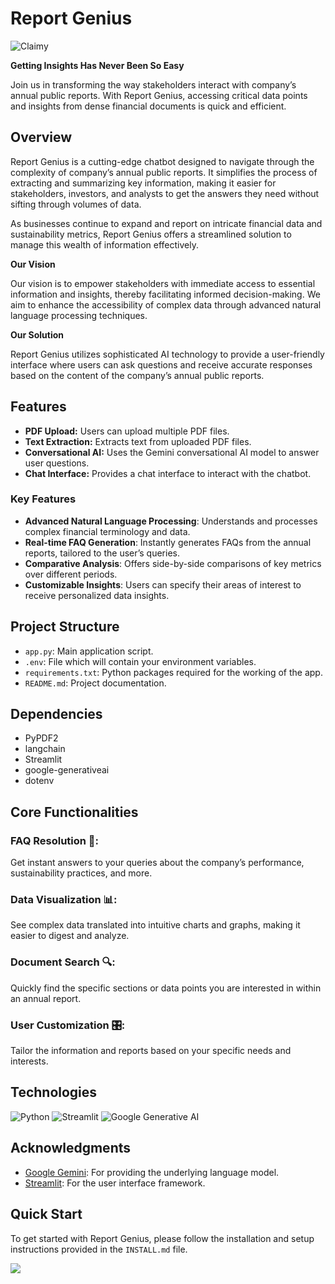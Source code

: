 # Report Genius
![Claimy](https://github.com/ayushmokal/AnnualReports_Chatbot/assets/95966154/d9e565ff-f948-4d50-a9d9-29a1f8a66d00)

**Getting Insights Has Never Been So Easy**

Join us in transforming the way stakeholders interact with company’s annual public reports. With Report Genius, accessing critical data points and insights from dense financial documents is quick and efficient.

## Overview
Report Genius is a cutting-edge chatbot designed to navigate through the complexity of company’s annual public reports. It simplifies the process of extracting and summarizing key information, making it easier for stakeholders, investors, and analysts to get the answers they need without sifting through volumes of data.

As businesses continue to expand and report on intricate financial data and sustainability metrics, Report Genius offers a streamlined solution to manage this wealth of information effectively.

**Our Vision**

Our vision is to empower stakeholders with immediate access to essential information and insights, thereby facilitating informed decision-making. We aim to enhance the accessibility of complex data through advanced natural language processing techniques.

**Our Solution**

Report Genius utilizes sophisticated AI technology to provide a user-friendly interface where users can ask questions and receive accurate responses based on the content of the company’s annual public reports.

## Features

- **PDF Upload:** Users can upload multiple PDF files.
- **Text Extraction:** Extracts text from uploaded PDF files.
- **Conversational AI:** Uses the Gemini conversational AI model to answer user questions.
- **Chat Interface:** Provides a chat interface to interact with the chatbot.

### Key Features

- **Advanced Natural Language Processing**: Understands and processes complex financial terminology and data.
- **Real-time FAQ Generation**: Instantly generates FAQs from the annual reports, tailored to the user’s queries.
- **Comparative Analysis**: Offers side-by-side comparisons of key metrics over different periods.
- **Customizable Insights**: Users can specify their areas of interest to receive personalized data insights.

## Project Structure

- `app.py`: Main application script.
- `.env`: File which will contain your environment variables.
- `requirements.txt`: Python packages required for the working of the app.
- `README.md`: Project documentation.

## Dependencies

- PyPDF2
- langchain
- Streamlit
- google-generativeai
- dotenv

## Core Functionalities
### FAQ Resolution 🤖:
Get instant answers to your queries about the company’s performance, sustainability practices, and more.

### Data Visualization 📊:
See complex data translated into intuitive charts and graphs, making it easier to digest and analyze.

### Document Search 🔍:
Quickly find the specific sections or data points you are interested in within an annual report.

### User Customization 🎛️:
Tailor the information and reports based on your specific needs and interests.

## Technologies
![Python](https://img.shields.io/badge/Python-3776AB?style=for-the-badge&logo=Python&logoColor=white) ![Streamlit](https://img.shields.io/badge/Streamlit-FF4B4B?style=for-the-badge&logo=Streamlit&logoColor=white) ![Google Generative AI](https://img.shields.io/badge/Google_Generative_AI-4285F4?style=for-the-badge&logo=Google&logoColor=white)

## Acknowledgments

- [Google Gemini](https://ai.google.com/): For providing the underlying language model.
- [Streamlit](https://streamlit.io/): For the user interface framework.

## Quick Start
To get started with Report Genius, please follow the installation and setup instructions provided in the `INSTALL.md` file.

[![](https://visitcount.itsvg.in/api?id=ReportGenius&icon=5&color=1)](https://visitcount.itsvg.in)
